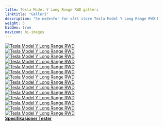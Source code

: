 ```yaml
---
title: Tesla Model Y Long Range RWD galleri
linktitle: "Galleri"
description: "Se nedenfor for vårt store Tesla Model Y Long Range RWD bildegalleri. Klikk på bildene for høyoppløselige versjoner."
weight: 5
hidden: true
navicon: bi-images
---
```

<!-- markdownlint-disable MD033 -->
<div class="row" id ="my-gallery">
	<div class="pswp-grid-item col-6 col-md-4">
		<a href="https://media.evkx.net/multimedia/models/tesla/model_y/model_y_long_range_rwd/exterior_1.jpg"
data-pswp-src="https://media.evkx.net/multimedia/models/tesla/model_y/model_y_long_range_rwd/exterior_1.jpg"
data-pswp-width="3000"
data-pswp-height="2455" 
target="_blank">
			<img src="https://media.evkx.net/multimedia/models/tesla/model_y/model_y_long_range_rwd/exterior_1_xst.jpg" alt="Tesla Model Y Long Range RWD" class="img-fluid " />
		</a>
	</div>
	<div class="pswp-grid-item col-6 col-md-4">
		<a href="https://media.evkx.net/multimedia/models/tesla/model_y/model_y_long_range_rwd/exterior_2.jpg"
data-pswp-src="https://media.evkx.net/multimedia/models/tesla/model_y/model_y_long_range_rwd/exterior_2.jpg"
data-pswp-width="2829"
data-pswp-height="1623" 
target="_blank">
			<img src="https://media.evkx.net/multimedia/models/tesla/model_y/model_y_long_range_rwd/exterior_2_xst.jpg" alt="Tesla Model Y Long Range RWD" class="img-fluid " />
		</a>
	</div>
	<div class="pswp-grid-item col-6 col-md-4">
		<a href="https://media.evkx.net/multimedia/models/tesla/model_y/model_y_long_range_rwd/exterior_3.jpg"
data-pswp-src="https://media.evkx.net/multimedia/models/tesla/model_y/model_y_long_range_rwd/exterior_3.jpg"
data-pswp-width="1921"
data-pswp-height="1237" 
target="_blank">
			<img src="https://media.evkx.net/multimedia/models/tesla/model_y/model_y_long_range_rwd/exterior_3_xst.jpg" alt="Tesla Model Y Long Range RWD" class="img-fluid " />
		</a>
	</div>
	<div class="pswp-grid-item col-6 col-md-4">
		<a href="https://media.evkx.net/multimedia/models/tesla/model_y/model_y_long_range_rwd/exterior_4.jpg"
data-pswp-src="https://media.evkx.net/multimedia/models/tesla/model_y/model_y_long_range_rwd/exterior_4.jpg"
data-pswp-width="1796"
data-pswp-height="1054" 
target="_blank">
			<img src="https://media.evkx.net/multimedia/models/tesla/model_y/model_y_long_range_rwd/exterior_4_xst.jpg" alt="Tesla Model Y Long Range RWD" class="img-fluid " />
		</a>
	</div>
	<div class="pswp-grid-item col-6 col-md-4">
		<a href="https://media.evkx.net/multimedia/models/tesla/model_y/model_y_long_range_rwd/frontseats_1.jpg"
data-pswp-src="https://media.evkx.net/multimedia/models/tesla/model_y/model_y_long_range_rwd/frontseats_1.jpg"
data-pswp-width="3000"
data-pswp-height="2000" 
target="_blank">
			<img src="https://media.evkx.net/multimedia/models/tesla/model_y/model_y_long_range_rwd/frontseats_1_xst.jpg" alt="Tesla Model Y Long Range RWD" class="img-fluid " />
		</a>
	</div>
	<div class="pswp-grid-item col-6 col-md-4">
		<a href="https://media.evkx.net/multimedia/models/tesla/model_y/model_y_long_range_rwd/interior_1.jpg"
data-pswp-src="https://media.evkx.net/multimedia/models/tesla/model_y/model_y_long_range_rwd/interior_1.jpg"
data-pswp-width="3000"
data-pswp-height="1998" 
target="_blank">
			<img src="https://media.evkx.net/multimedia/models/tesla/model_y/model_y_long_range_rwd/interior_1_xst.jpg" alt="Tesla Model Y Long Range RWD" class="img-fluid " />
		</a>
	</div>
	<div class="pswp-grid-item col-6 col-md-4">
		<a href="https://media.evkx.net/multimedia/models/tesla/model_y/model_y_long_range_rwd/main_1.jpg"
data-pswp-src="https://media.evkx.net/multimedia/models/tesla/model_y/model_y_long_range_rwd/main_1.jpg"
data-pswp-width="3000"
data-pswp-height="2250" 
target="_blank">
			<img src="https://media.evkx.net/multimedia/models/tesla/model_y/model_y_long_range_rwd/main_1_xst.jpg" alt="Tesla Model Y Long Range RWD" class="img-fluid " />
		</a>
	</div>
	<div class="pswp-grid-item col-6 col-md-4">
		<a href="https://media.evkx.net/multimedia/models/tesla/model_y/model_y_long_range_rwd/screens_1.jpg"
data-pswp-src="https://media.evkx.net/multimedia/models/tesla/model_y/model_y_long_range_rwd/screens_1.jpg"
data-pswp-width="3000"
data-pswp-height="1800" 
target="_blank">
			<img src="https://media.evkx.net/multimedia/models/tesla/model_y/model_y_long_range_rwd/screens_1_xst.jpg" alt="Tesla Model Y Long Range RWD" class="img-fluid " />
		</a>
	</div>
	<div class="pswp-grid-item col-6 col-md-4">
		<a href="https://media.evkx.net/multimedia/models/tesla/model_y/model_y_long_range_rwd/screens_2.jpg"
data-pswp-src="https://media.evkx.net/multimedia/models/tesla/model_y/model_y_long_range_rwd/screens_2.jpg"
data-pswp-width="3000"
data-pswp-height="2000" 
target="_blank">
			<img src="https://media.evkx.net/multimedia/models/tesla/model_y/model_y_long_range_rwd/screens_2_xst.jpg" alt="Tesla Model Y Long Range RWD" class="img-fluid " />
		</a>
	</div>
	<div class="pswp-grid-item col-6 col-md-4">
		<a href="https://media.evkx.net/multimedia/models/tesla/model_y/model_y_long_range_rwd/screens_3.jpg"
data-pswp-src="https://media.evkx.net/multimedia/models/tesla/model_y/model_y_long_range_rwd/screens_3.jpg"
data-pswp-width="3000"
data-pswp-height="2000" 
target="_blank">
			<img src="https://media.evkx.net/multimedia/models/tesla/model_y/model_y_long_range_rwd/screens_3_xst.jpg" alt="Tesla Model Y Long Range RWD" class="img-fluid " />
		</a>
	</div>
	<div class="pswp-grid-item col-6 col-md-4">
		<a href="https://media.evkx.net/multimedia/models/tesla/model_y/model_y_long_range_rwd/seats_1.jpg"
data-pswp-src="https://media.evkx.net/multimedia/models/tesla/model_y/model_y_long_range_rwd/seats_1.jpg"
data-pswp-width="3000"
data-pswp-height="2000" 
target="_blank">
			<img src="https://media.evkx.net/multimedia/models/tesla/model_y/model_y_long_range_rwd/seats_1_xst.jpg" alt="Tesla Model Y Long Range RWD" class="img-fluid " />
		</a>
	</div>
	<div class="pswp-grid-item col-6 col-md-4">
		<a href="https://media.evkx.net/multimedia/models/tesla/model_y/model_y_long_range_rwd/secondrowseats_1.jpg"
data-pswp-src="https://media.evkx.net/multimedia/models/tesla/model_y/model_y_long_range_rwd/secondrowseats_1.jpg"
data-pswp-width="3000"
data-pswp-height="2000" 
target="_blank">
			<img src="https://media.evkx.net/multimedia/models/tesla/model_y/model_y_long_range_rwd/secondrowseats_1_xst.jpg" alt="Tesla Model Y Long Range RWD" class="img-fluid " />
		</a>
	</div>
	<div class="pswp-grid-item col-6 col-md-4">
		<a href="https://media.evkx.net/multimedia/models/tesla/model_y/model_y_long_range_rwd/thirdrowseats_1.jpg"
data-pswp-src="https://media.evkx.net/multimedia/models/tesla/model_y/model_y_long_range_rwd/thirdrowseats_1.jpg"
data-pswp-width="3000"
data-pswp-height="2000" 
target="_blank">
			<img src="https://media.evkx.net/multimedia/models/tesla/model_y/model_y_long_range_rwd/thirdrowseats_1_xst.jpg" alt="Tesla Model Y Long Range RWD" class="img-fluid " />
		</a>
	</div>
	<div class="pswp-grid-item col-6 col-md-4">
		<a href="https://media.evkx.net/multimedia/models/tesla/model_y/model_y_long_range_rwd/thirdrowseats_2.jpg"
data-pswp-src="https://media.evkx.net/multimedia/models/tesla/model_y/model_y_long_range_rwd/thirdrowseats_2.jpg"
data-pswp-width="3000"
data-pswp-height="2000" 
target="_blank">
			<img src="https://media.evkx.net/multimedia/models/tesla/model_y/model_y_long_range_rwd/thirdrowseats_2_xst.jpg" alt="Tesla Model Y Long Range RWD" class="img-fluid " />
		</a>
	</div>
</div>
<script type="module">
  import PhotoSwipeLightbox from '/js/photoswipe-lightbox.esm.js';
    const lightbox = new PhotoSwipeLightbox({
       gallery: '#my-gallery',
        children: 'a',
        pswpModule: () => import('/js/photoswipe.esm.js')
    });
lightbox.init();
</script>
<div class="mt-3 mb-3">
<a href="../specifications/" class="text-decoration-none text-black">
<strong><i class="bi-arrow-left"></i> Spesifikasjoner </strong>
</a>
<a href="../reviews/" class="text-decoration-none text-black float-end">
<strong>Tester <i class="bi-arrow-right"></i></strong>
</a>
</div>
